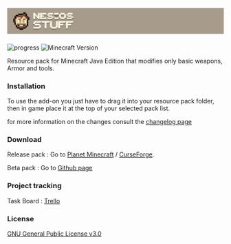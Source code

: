 ![banner](/img/ProfileBanner.png)

![progress](https://img.shields.io/badge/Progress-99%25-blueviolet)
![Minecraft Version](https://img.shields.io/badge/Minecraft%20Version-1.16.3-inactive)

Resource pack for Minecraft Java Edition that modifies only basic weapons, Armor and tools.

### Installation

To use the add-on you just have to drag it into your resource pack folder, then in game place it at the top of your selected pack list.


for more information on the changes consult the [changelog page](about.md)

### Download

Release pack : Go to [Planet Minecraft](https://www.planetminecraft.com/texture-pack/nesios-better-stuff/) / [CurseForge](https://www.curseforge.com/minecraft/texture-packs/nesios-stuff-addon).

Beta pack : Go to [Github page](https://github.com/N3siOS/Nesios_Stuff_Addon/releases)


### Project tracking

Task Board :  [Trello](https://trello.com/b/YKjshhmy/public-task-board) 

### License

[GNU General Public License v3.0](https://choosealicense.com/licenses/gpl-3.0/)
